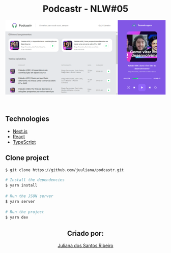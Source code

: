 <h1 align='center'>Podcastr - NLW#05</h1>

![Podcastr](https://github.com/juuliana/podcastr/blob/main/public/podcastr.png)

<br>

## Technologies

- [Next.js](https://nextjs.org/)
- [React](https://reactjs.org)
- [TypeScript](https://www.typescriptlang.org/)

## Clone project

```bash
$ git clone https://github.com/juuliana/podcastr.git
```

```bash
# Install the dependencies
$ yarn install

# Run the JSON server
$ yarn server

# Run the project
$ yarn dev
```

<h2 align='center'>Criado por:</h2>
<p align='center'>
    <a href='https://www.linkedin.com/in/juliana-dos-santos-ribeiro-b721b6197/' target='blank'>
       Juliana dos Santos Ribeiro
    </a>
</p>
